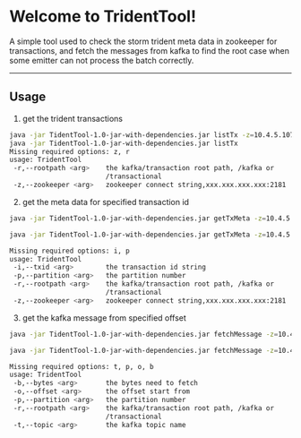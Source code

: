 Welcome to TridentTool!
===================
A simple tool used to check the storm trident meta data in zookeeper for transactions, and fetch the messages from kafka to find the root case when some emitter can not process the batch correctly.

----------

Usage
-------------

1. get the trident transactions
```bash
java -jar TidentTool-1.0-jar-with-dependencies.jar listTx -z=10.4.5.107:2181,10.4.5.108:2181 -r /transactional
java -jar TidentTool-1.0-jar-with-dependencies.jar listTx
Missing required options: z, r
usage: TridentTool
 -r,--rootpath <arg>    the kafka/transaction root path, /kafka or
                        /transactional
 -z,--zookeeper <arg>   zookeeper connect string,xxx.xxx.xxx.xxx:2181
```

2. get the meta data for specified transaction id
```bash
java -jar TidentTool-1.0-jar-with-dependencies.jar getTxMeta -z=10.4.5.107:2181 -r=/transactional -i=hqTxId -p 0

java -jar TidentTool-1.0-jar-with-dependencies.jar getTxMeta -z=10.4.5.107:2181 -r=/transactional 

Missing required options: i, p
usage: TridentTool
 -i,--txid <arg>        the transaction id string
 -p,--partition <arg>   the partition number
 -r,--rootpath <arg>    the kafka/transaction root path, /kafka or
                        /transactional
 -z,--zookeeper <arg>   zookeeper connect string,xxx.xxx.xxx.xxx:2181
```
3.  get the kafka message from specified offset
```bash
java -jar TidentTool-1.0-jar-with-dependencies.jar fetchMessage -z=10.4.5.107:2181 -r=/kafka -t=scraper.posts -p=0 -o=55800765 -b=10240

java -jar TidentTool-1.0-jar-with-dependencies.jar fetchMessage -z=10.4.5.107:2181 -r=/kafka

Missing required options: t, p, o, b
usage: TridentTool
 -b,--bytes <arg>       the bytes need to fetch
 -o,--offset <arg>      the offset start from
 -p,--partition <arg>   the partition number
 -r,--rootpath <arg>    the kafka/transaction root path, /kafka or
                        /transactional
 -t,--topic <arg>       the kafka topic name
```
